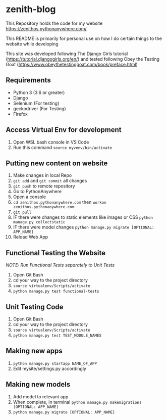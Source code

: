 # zenith-blog

This Repository holds the code for my website https://zenithos.pythonanywhere.com/

This README is primarily for personal use on how I do certain things to the website while developing

This site was developed following The Django Girls tutorial (https://tutorial.djangogirls.org/en/) and tested following Obey the Testing Goat (https://www.obeythetestinggoat.com/book/preface.html)

## Requirements
- Python 3 (3.6 or greater)
- Django 
- Selenium (For testing)
- geckodriver (For Testing)
- Firefox

## Access Virtual Env for development

1. Open WSL bash console in VS Code
2. Run this command `source myvenv/bin/activate`

## Putting new content on website

1.  Make changes in local Repo
2. `git add` and `git commit` all changes
3. `git push` to remote repository
4. Go to PythonAnywhere
5. Open a console 
6. `cd zenithos.pythonanywhere.com` then `workon zenithos.pythonanywhere.com`
7. `git pull`
8. IF there were changes to static elements like images or CSS `python manage.py collectstatic`
9. IF there were model changes `python manage.py migrate [OPTIONAL: APP_NAME]`
10. Reload Web App 

## Functional Testing the Website
_NOTE: Run Functional Tests separately to Unit Tests_
1. Open Git Bash
2. cd your way to the project directory
3. `source virtualenv/Scripts/activate`
4. `python manage.py test functional-tests`

## Unit Testing Code

1. Open Git Bash
2. cd your way to the project directory
3. `source virtualenv/Scripts/activate`
4. `python manage.py test TEST_MODULE_NAMES`

## Making new apps

1. `python manage.py startapp NAME_OF_APP`
2. Edit mysite/settings.py accordingly

## Making new models

1. Add model to relevant app
2. When complete, in terminal `python manage.py makemigrations [OPTIONAL: APP_NAME]`
3. `python manage.py migrate [OPTIONAL: APP_NAME]`

